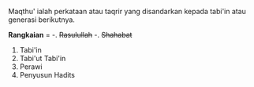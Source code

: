 Maqthu' ialah perkataan atau taqrir yang disandarkan kepada tabi'in atau generasi berikutnya.

**Rangkaian** =
-. ~~Rasulullah~~
-. ~~Shahabat~~

1. Tabi'in
2. Tabi'ut Tabi'in
3. Perawi
4. Penyusun Hadits
